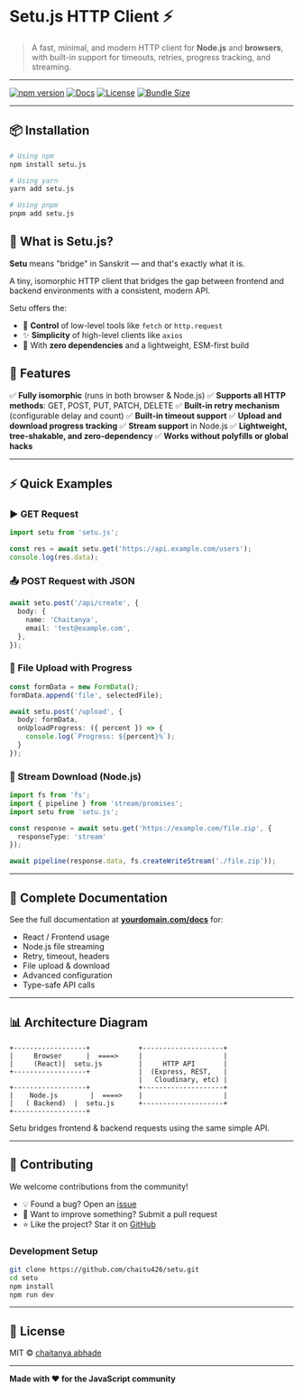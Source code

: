<!-- # Setu HTTP Client ⚡

> A fast, minimal, and modern HTTP client for **Node.js** and **browsers**, with built-in support for timeouts, retries, progress tracking, and streaming.

---

[![npm version](https://img.shields.io/npm/v/setu?color=%2300b894&label=Install%20via%20npm&style=flat-square)](https://www.npmjs.com/package/setu)
[![Docs](https://img.shields.io/badge/📘%20View%20Docs-blue?style=flat-square)](https://yourdomain.com/docs)
[![License](https://img.shields.io/npm/l/setu?style=flat-square)](https://github.com/yourusername/setu/blob/main/LICENSE)
[![Bundle Size](https://img.shields.io/bundlephobia/minzip/setu?style=flat-square)](https://bundlephobia.com/package/setu)

---

## 📦 Installation

```bash
# Using npm
npm install setu

# Using yarn
yarn add setu

# Using pnpm
pnpm add setu
```

## 🌉 What is Setu?

**Setu** means "bridge" in Sanskrit — and that's exactly what it is.

A tiny, isomorphic HTTP client that bridges the gap between frontend and backend environments with a consistent, modern API.

Setu offers the:
- 🧠 **Control** of low-level tools like `fetch` or `http.request`
- ✨ **Simplicity** of high-level clients like `axios`
- 🎯 With **zero dependencies** and a lightweight, ESM-first build

## 🚀 Features

✅ **Fully isomorphic** (runs in both browser & Node.js)  
✅ **Supports all HTTP methods**: GET, POST, PUT, PATCH, DELETE  
✅ **Built-in retry mechanism** (configurable delay and count)  
✅ **Built-in timeout support**  
✅ **Upload and download progress tracking**  
✅ **Stream support** in Node.js  
✅ **Lightweight, tree-shakable, and zero-dependency**  
✅ **Works without polyfills or global hacks**  

---

## ⚡ Quick Examples

### ▶️ GET Request

```typescript
import setu from 'setu';

const res = await setu.get('https://api.example.com/users');
console.log(res.data);
```

### 📤 POST Request with JSON

```typescript
await setu.post('/api/create', {
  body: {
    name: 'Chaitanya',
    email: 'test@example.com',
  },
});
```

### 📁 File Upload with Progress

```typescript
const formData = new FormData();
formData.append('file', selectedFile);

await setu.post('/upload', {
  body: formData,
  onUploadProgress: ({ percent }) => {
    console.log(`Progress: ${percent}%`);
  }
});
```

### 📥 Stream Download (Node.js)

```typescript
import fs from 'fs';
import { pipeline } from 'stream/promises';
import setu from 'setu';

const response = await setu.get('https://example.com/file.zip', {
  responseType: 'stream'
});

await pipeline(response.data, fs.createWriteStream('./file.zip'));
```

---

## 📚 Complete Documentation

### 🎯 Frontend / React Usage

#### Basic GET Request

```typescript
import setu from 'setu';

const fetchUsers = async () => {
  const res = await setu.get('https://jsonplaceholder.typicode.com/users');
  console.log(res.data);
}
```

#### POST Request

```typescript
await setu.post('/api/create', {
  body: {
    name: 'Chaitanya'
  }
});
```

#### PUT / DELETE / PATCH Requests

```typescript
// Update resource
await setu.put('/api/item/1', { 
  body: { name: 'Updated' } 
});

// Delete resource
await setu.delete('/api/item/1');

// Partial update
await setu.patch('/api/item/1', { 
  body: { status: 'active' } 
});
```

#### Setting Defaults and Retry Logic

```typescript
// Set global defaults
setu.defaults.baseURL = 'https://api.example.com';
setu.defaults.timeout = 5000;
setu.defaults.headers = {
  'Authorization': 'Bearer your-token-here'
};

// Request with retry
await setu.get('/data', { 
  retry: 3, 
  retryDelay: 300 
});
```

#### File Upload with Progress Tracking

```typescript
const formData = new FormData();
formData.append('file', selectedFile);
formData.append('description', 'My uploaded file');

await setu.post('/upload', {
  body: formData,
  onUploadProgress: ({ percent, loaded, total }) => {
    console.log(`Progress: ${percent}%`);
    console.log(`Uploaded: ${loaded}/${total} bytes`);
  }
});
```

#### File Download in Browser

```typescript
const res = await setu.get('/download/report.pdf', {
  responseType: 'blob'
});

// Create download link
const blobUrl = URL.createObjectURL(res.data);
const a = document.createElement('a');
a.href = blobUrl;
a.download = 'report.pdf';
document.body.appendChild(a);
a.click();
document.body.removeChild(a);
URL.revokeObjectURL(blobUrl);
```

### 🖥️ Node.js Usage

#### Download File with Stream

```typescript
import fs from 'fs';
import { pipeline } from 'stream/promises';
import setu from 'setu';

const response = await setu.get('https://example.com/video.mp4', {
  responseType: 'stream'
});

await pipeline(response.data, fs.createWriteStream('./video.mp4'));
```

#### Upload File to Cloud Storage (Cloudinary Example)

```typescript
import crypto from 'crypto';
import FormData from 'form-data';
import fs from 'fs';

const timestamp = Math.floor(Date.now() / 1000);
const signature = crypto.createHash('sha1')
  .update(`timestamp=${timestamp}YOUR_SECRET`).digest('hex');

const form = new FormData();
form.append('file', fs.createReadStream('./video.mp4'));
form.append('api_key', 'YOUR_KEY');
form.append('timestamp', timestamp);
form.append('signature', signature);

await setu.post('https://api.cloudinary.com/v1_1/YOUR_CLOUD/video/upload', {
  body: form
});
```

#### Stream Processing with Progress

```typescript
import fs from 'fs';
import setu from 'setu';

const response = await setu.get('https://example.com/large-file.zip', {
  responseType: 'stream',
  onDownloadProgress: ({ percent, loaded, total }) => {
    console.log(`Downloaded: ${percent}% (${loaded}/${total} bytes)`);
  }
});

const writeStream = fs.createWriteStream('./large-file.zip');
response.data.pipe(writeStream);

writeStream.on('finish', () => {
  console.log('Download completed!');
});
```

### ⚙️ Advanced Configuration

#### Custom Headers and Interceptors

```typescript
// Set custom headers
await setu.get('/api/data', {
  headers: {
    'Custom-Header': 'value',
    'Authorization': 'Bearer token'
  }
});

// Request interceptor
setu.interceptors.request.use((config) => {
  config.headers['X-Request-Time'] = Date.now();
  return config;
});

// Response interceptor
setu.interceptors.response.use(
  (response) => {
    console.log('Response received:', response.status);
    return response;
  },
  (error) => {
    console.error('Request failed:', error.message);
    throw error;
  }
);
```

#### Timeout and Retry Configuration

```typescript
await setu.get('/api/slow-endpoint', {
  timeout: 10000,        // 10 seconds timeout
  retry: 3,              // Retry 3 times on failure
  retryDelay: 1000,      // Wait 1 second between retries
  retryCondition: (error) => {
    // Custom retry condition
    return error.code === 'NETWORK_ERROR';
  }
});
```

#### Request/Response Types

```typescript
interface User {
  id: number;
  name: string;
  email: string;
}

interface CreateUserRequest {
  name: string;
  email: string;
}

// Typed requests
const response = await setu.get<User[]>('/api/users');
const users: User[] = response.data;

const newUser = await setu.post<User, CreateUserRequest>('/api/users', {
  body: {
    name: 'John Doe',
    email: 'john@example.com'
  }
});
```

### 🔧 Error Handling

```typescript
try {
  const response = await setu.get('/api/data');
  console.log(response.data);
} catch (error) {
  if (error.response) {
    // Server responded with error status
    console.error('Server Error:', error.response.status, error.response.data);
  } else if (error.request) {
    // Request was made but no response received
    console.error('Network Error:', error.message);
  } else {
    // Something else happened
    console.error('Error:', error.message);
  }
}
```

### 📱 React Integration Examples

#### Custom Hook for API Calls

```typescript
import { useState, useEffect } from 'react';
import setu from 'setu';

function useApi<T>(url: string) {
  const [data, setData] = useState<T | null>(null);
  const [loading, setLoading] = useState(true);
  const [error, setError] = useState<string | null>(null);

  useEffect(() => {
    const fetchData = async () => {
      try {
        setLoading(true);
        const response = await setu.get<T>(url);
        setData(response.data);
      } catch (err) {
        setError(err.message);
      } finally {
        setLoading(false);
      }
    };

    fetchData();
  }, [url]);

  return { data, loading, error };
}

// Usage
function UserList() {
  const { data: users, loading, error } = useApi<User[]>('/api/users');

  if (loading) return <div>Loading...</div>;
  if (error) return <div>Error: {error}</div>;
  
  return (
    <ul>
      {users?.map(user => (
        <li key={user.id}>{user.name}</li>
      ))}
    </ul>
  );
}
```

#### File Upload Component

```typescript
import React, { useState } from 'react';
import setu from 'setu';

function FileUpload() {
  const [file, setFile] = useState<File | null>(null);
  const [progress, setProgress] = useState(0);
  const [uploading, setUploading] = useState(false);

  const handleUpload = async () => {
    if (!file) return;

    const formData = new FormData();
    formData.append('file', file);

    setUploading(true);
    
    try {
      await setu.post('/api/upload', {
        body: formData,
        onUploadProgress: ({ percent }) => {
          setProgress(percent);
        }
      });
      
      alert('Upload successful!');
    } catch (error) {
      alert('Upload failed: ' + error.message);
    } finally {
      setUploading(false);
      setProgress(0);
    }
  };

  return (
    <div>
      <input 
        type="file" 
        onChange={(e) => setFile(e.target.files?.[0] || null)} 
      />
      <button onClick={handleUpload} disabled={!file || uploading}>
        {uploading ? `Uploading... ${progress}%` : 'Upload'}
      </button>
      {uploading && (
        <div style={{width: `${progress}%`, height: '4px', background: 'blue'}} />
      )}
    </div>
  );
}
```

---

## ❓ FAQ & Troubleshooting

### Upload Progress Not Working?

**Solution:** Ensure you're using `FormData` and not plain JSON. Check CORS and server response headers as well.

```typescript
// ❌ Won't track progress
await setu.post('/upload', {
  body: JSON.stringify({ file: 'base64data' })
});

// ✅ Will track progress
const formData = new FormData();
formData.append('file', fileInput.files[0]);
await setu.post('/upload', {
  body: formData,
  onUploadProgress: ({ percent }) => console.log(percent)
});
```

### Request Timeout or Aborted?

**Solution:** This happens when the timeout is too low or the request was aborted. Adjust retry and timeout configs accordingly.

```typescript
// Increase timeout for large files
await setu.post('/upload', {
  body: formData,
  timeout: 60000, // 60 seconds
  retry: 2
});
```

### CORS Issues in Browser?

**Solution:** CORS must be configured on your server. Setu respects browser CORS policies.

```typescript
// Server-side (Express.js example)
app.use(cors({
  origin: 'http://localhost:3000',
  credentials: true
}));
```

### TypeScript Types Not Working?

**Solution:** Make sure you're using the latest version and importing correctly.

```typescript
// ✅ Correct import
import setu from 'setu';

// ✅ With types
const response = await setu.get<{ users: User[] }>('/api/users');
```

---

## 🎯 API Reference

### Methods

```typescript
setu.get(url, config?)
setu.post(url, config?)
setu.put(url, config?)
setu.patch(url, config?)
setu.delete(url, config?)
setu.head(url, config?)
setu.options(url, config?)
```

### Configuration Options

```typescript
interface SetuConfig {
  baseURL?: string;
  timeout?: number;
  headers?: Record<string, string>;
  body?: any;
  responseType?: 'json' | 'text' | 'blob' | 'stream';
  retry?: number;
  retryDelay?: number;
  retryCondition?: (error: any) => boolean;
  onUploadProgress?: (progress: ProgressEvent) => void;
  onDownloadProgress?: (progress: ProgressEvent) => void;
  signal?: AbortSignal;
}
```

### Response Object

```typescript
interface SetuResponse<T = any> {
  data: T;
  status: number;
  statusText: string;
  headers: Record<string, string>;
  config: SetuConfig;
}
```

---

## 🔧 Environment Support

| Environment | Support | Notes |
|-------------|---------|-------|
| **Node.js** | ✅ 16+ | Full streaming support |
| **Chrome** | ✅ 88+ | Full feature support |
| **Firefox** | ✅ 90+ | Full feature support |
| **Safari** | ✅ 14+ | Full feature support |
| **Edge** | ✅ 88+ | Full feature support |
| **React Native** | ⚠️ Partial | No streaming support |
| **Electron** | ✅ Full | Both main and renderer |

---

## 📊 Bundle Size Comparison

| Library | Bundle Size (minified + gzipped) | Features |
|---------|----------------------------------|----------|
| **setu** | **~3.2KB** | All features included |
| axios | ~13.2KB | Similar features |
| fetch (polyfilled) | ~4.1KB | Basic features only |
| node-fetch | ~2.8KB | Node.js only |

---

## 🤝 Contributing

We welcome contributions from the community!

- 💡 **Found a bug?** [Open an issue](https://github.com/yourusername/setu/issues)
- 🌱 **Want to improve something?** [Submit a pull request](https://github.com/yourusername/setu/pulls)
- ⭐️ **Like the project?** [Star it on GitHub](https://github.com/yourusername/setu)

### Development Setup

```bash
git clone https://github.com/yourusername/setu.git
cd setu
npm install
npm run dev
```

### Running Tests

```bash
npm test          # Run all tests
npm run test:unit # Unit tests only
npm run test:e2e  # E2E tests only
```

---

## 📄 License

MIT © [Your Name](https://github.com/yourusername)

---

## 🙏 Acknowledgments

- Inspired by the simplicity of `fetch` and the power of `axios`
- Built with modern JavaScript features and TypeScript
- Thanks to all contributors and users of this library

---

**Made with ❤️ for the JavaScript community** -->



# Setu.js HTTP Client ⚡️

> A fast, minimal, and modern HTTP client for **Node.js** and **browsers**, with built-in support for timeouts, retries, progress tracking, and streaming.

---

[![npm version](https://img.shields.io/npm/v/setu?color=%2300b894\&label=Install%20via%20npm\&style=flat-square)](https://www.npmjs.com/package/setu)
[![Docs](https://img.shields.io/badge/📘%20View%20Docs-blue?style=flat-square)](https://yourdomain.com/docs)
[![License](https://img.shields.io/npm/l/setu?style=flat-square)](https://github.com/yourusername/setu/blob/main/LICENSE)
[![Bundle Size](https://img.shields.io/bundlephobia/minzip/setu?style=flat-square)](https://bundlephobia.com/package/setu)

---

## 📦 Installation

```bash
# Using npm
npm install setu.js

# Using yarn
yarn add setu.js

# Using pnpm
pnpm add setu.js
```

## 🌉 What is Setu.js?

**Setu** means "bridge" in Sanskrit — and that's exactly what it is.

A tiny, isomorphic HTTP client that bridges the gap between frontend and backend environments with a consistent, modern API.

Setu offers the:

* 🧠 **Control** of low-level tools like `fetch` or `http.request`
* ✨ **Simplicity** of high-level clients like `axios`
* 🎯 With **zero dependencies** and a lightweight, ESM-first build

## 🚀 Features

✅ **Fully isomorphic** (runs in both browser & Node.js)
✅ **Supports all HTTP methods**: GET, POST, PUT, PATCH, DELETE
✅ **Built-in retry mechanism** (configurable delay and count)
✅ **Built-in timeout support**
✅ **Upload and download progress tracking**
✅ **Stream support** in Node.js
✅ **Lightweight, tree-shakable, and zero-dependency**
✅ **Works without polyfills or global hacks**

---

## ⚡ Quick Examples

### ▶️ GET Request

```typescript
import setu from 'setu.js';

const res = await setu.get('https://api.example.com/users');
console.log(res.data);
```

### 📤 POST Request with JSON

```typescript
await setu.post('/api/create', {
  body: {
    name: 'Chaitanya',
    email: 'test@example.com',
  },
});
```

### 📁 File Upload with Progress

```typescript
const formData = new FormData();
formData.append('file', selectedFile);

await setu.post('/upload', {
  body: formData,
  onUploadProgress: ({ percent }) => {
    console.log(`Progress: ${percent}%`);
  }
});
```

### 📅 Stream Download (Node.js)

```typescript
import fs from 'fs';
import { pipeline } from 'stream/promises';
import setu from 'setu.js';

const response = await setu.get('https://example.com/file.zip', {
  responseType: 'stream'
});

await pipeline(response.data, fs.createWriteStream('./file.zip'));
```

---

## 📓 Complete Documentation

See the full documentation at [**yourdomain.com/docs**](https://yourdomain.com/docs) for:

* React / Frontend usage
* Node.js file streaming
* Retry, timeout, headers
* File upload & download
* Advanced configuration
* Type-safe API calls

---

## 📊 Architecture Diagram

```text
+------------------+            +--------------------+
|     Browser      |  ====>     |                    |
|     (React)|  setu.js         |     HTTP API       |
+------------------+            |  (Express, REST,   |
                                |   Cloudinary, etc) |
+------------------+            +--------------------+
|    Node.js        |  ====>    |                    |
|   ( Backend)  |  setu.js      +--------------------+
+------------------+
```

Setu bridges frontend & backend requests using the same simple API.

---

## 💪 Contributing

We welcome contributions from the community!

* 💡 Found a bug? Open an [issue](https://github.com/chaitu426/setu/issues)
* 🌱 Want to improve something? Submit a pull request
* ⭐️ Like the project? Star it on [GitHub](https://github.com/chaitu426/setu)

### Development Setup

```bash
git clone https://github.com/chaitu426/setu.git
cd setu
npm install
npm run dev
```

---

## 📄 License

MIT © [chaitanya abhade](https://github.com/chaitu426)

---

**Made with ❤️ for the JavaScript community**
